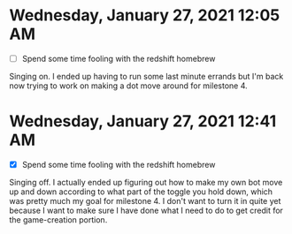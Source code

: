 # Wednesday, January 27, 2021 12:05 AM
- [ ] Spend some time fooling with the redshift homebrew 

Singing on. I ended up having to run some last minute errands but I'm back now trying to work on making a dot move around for milestone 4. 

# Wednesday, January 27, 2021 12:41 AM
- [x] Spend some time fooling with the redshift homebrew 

Singing off. I actually ended up figuring out how to make my own bot move up and down according to what part of the toggle you hold down, which was pretty much my goal for milestone 4. I don't want to turn it in quite yet because I want to make sure I have done what I need to do to get credit for the game-creation portion. 